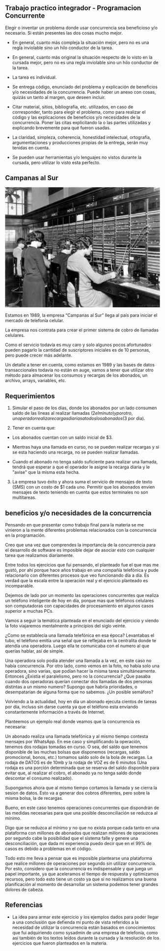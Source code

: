 ## Trabajo practico integrador - Programacion Concurrente

Elegir o inventar un problema donde usar concurrencia sea beneficioso y/o necesario. Si están presentes las dos cosas mucho mejor.

- En general, cuanto más compleja la situación mejor, pero no es una regla inviolable sino un hilo conductor de la tarea.

- En general, cuanto más original la situación respecto de lo visto en la cursada mejor, pero no es una regla inviolable sino un hilo conductor de la tarea.

- La tarea es individual.

- Se entrega código, enunciado del problema y explicación de beneficios y/o necesidades de la concurrencia.
Puede haber un anexo con cosas, quizás un tanto al margen, que deseen incluir.

- Citar material, sitios, bibliografía, etc. utilizados, en caso de corresponder, tanto para elegir el problema, como para realizar el código y las explicaciones de beneficios y/o necesidades de la concurrencia.
Poner las citas explicitando la o las partes utilizadas y explicando brevemente para qué fueron usadas.

- La claridad, simpleza, coherencia, honestidad intelectual, ortografía, argumentaciones y producciones propias de la entrega, serán muy tenidas en cuenta.

- Se pueden usar herramientas y/o lenguajes no vistos durante la cursada, pero utilizar lo visto esta perfecto.


## Campanas al Sur

![Centralita](assets/centralita.jpg)

Estamos en 1989, la empresa “Campanas al Sur” llega al país para iniciar el mercado de telefonía celular.

La empresa nos contrata para crear el primer sistema de cobro de llamadas celulares.

Como el servicio todavía es muy caro y solo algunos pocos afortunados pueden pagarlo la cantidad de suscriptores iniciales es de 10 personas, pero puede crecer más adelante.

Un detalle a tener en cuenta, como estamos en 1989 y las bases de datos transaccionales todavía no están en auge, vamos a tener que utilizar otro método para almacenar los consumos y recargas de los abonados, un archivo, arrays, variables, etc.


## Requerimientos

1. Simular el paso de los días, donde los abonados por un lado consumen saldo de las líneas al realizar llamadas ($2 el minuto) y por otro, un operador realiza recargas diarias a todos los abonados ($3 por dia).

2. Tener en cuenta que:

- Los abonados cuentan con un saldo inicial de $3.

- Mientras haya una llamada en curso, no se pueden realizar recargas y si se esta haciendo una recarga, no se pueden realizar llamadas.

- Cuando el abonado no tenga saldo suficiente para realizar una llamada, tendrá que esperar a que el operador le asigne la recarga diaria y le "avise" que la misma esta hecha.

3. La empresa tuvo éxito y ahora suma el servicio de mensajes de texto (SMS) con un costo de $1 cada uno. Permitir que los abonados envíen mensajes de texto teniendo en cuenta que estos terminales no son multitareas.


## beneficios y/o necesidades de la concurrencia

Pensando en que presentar como trabajo final para la materia se me vinieron a la mente diferentes problemas relacionados con la concurrencia en la programación.

Creo que una vez que comprendes la importancia de la concurrencia para el desarrollo de software es imposible dejar de asociar esto con cualquier tarea que realizamos diariamente.

Entre todos los ejercicios que fui pensando, el planteado fue el que mas me gustó, por ahí porque hace años trabajo en una compañía telefónica y pude relacionarlo con diferentes procesos que veo funcionando día a día. Es verdad que la escala entre la operación real y el ejercicio planteado es incomparable.

Dejemos de lado por un momento las operaciones concurrentes que realiza un teléfono inteligente de hoy en día, porque mas que teléfonos celulares son computadoras con capacidades de procesamiento en algunos casos superior a muchas PCs. 

Vamos a seguir la temática planteada en el enunciado del ejercicio y viendo la foto viajaremos mentalmente a principios del siglo veinte.

¿Como se establecía una llamada telefónica en esa época? 
Levantabas el tubo, el teléfono emitía una señal que se reflejaba en la centralita donde te atendía una operadora. Luego ella te comunicaba con el numero al que querías hablar, así de simple.

Una operadora solo podía atender una llamada a la vez, en este caso no había concurrencia.
Por otro lado, como vemos en la foto, no había solo una operadora, sino varias, que podían hacer la misma tarea simultáneamente. Entonces ¿Existía el paralelismo, pero no la concurrencia?
¿Que pasaba cuando dos operadoras querían conectar dos llamadas de dos personas distintas a un mismo numero? Supongo que habría prioridades, o desempatarían de alguna forma que no sabemos. ¿Un posible semáforo?

Volviendo a la actualidad, hoy en día un abonado ejecuta cientos de tareas por día, incluso sin darse cuenta ya que el teléfono esta enviando constantemente información a través de Internet. 

Planteemos un ejemplo real donde veamos que la concurrencia es necesaria:

Un abonado realiza una llamada telefónica y al mismo tiempo contesta mensajes por WhatsApp. En ese caso y simplificando la operación, tenemos dos rodajas tomadas en curso. O sea, del saldo que tenemos disponible de las muchas bolsas que disponemos (recargas, saldo promocional, bonos, etc.) tomamos saldo solo de la bola de recargas. 
La rodaja de DATOS es de 10mb y la rodaja de VOZ es de 6 minutos (Una rodaja es una porción determinada que se reserva del saldo disponible para evitar que, al realizar el cobro, el abonado ya no tenga saldo donde descontar el consumo realizado).

Supongamos ahora que al mismo tiempo cortamos la llamada y se cierra la sesion de datos. Esto va a generar dos cobros diferentes, pero sobre la misma bolsa, la de recargas.

Bueno, en este caso tenemos operaciones concurrentes que dispondrán de las medidas necesarias para que una posible desconciliación se reduzca al mínimo. 

Digo que se reduzca al mínimo y no que no exista porque cada tanto en una plataforma con millones de abonados que realizan millones de operaciones por segundo cabe la posibilidad que el sistema falle y genere una desconciliación, que dada mi experiencia puedo decir que en el 99% de casos es debido a problemas en el código.

Todo esto me lleva a pensar que es imposible plantearse una plataforma que realice millones de operaciones por segundo sin utilizar concurrencia. Por esto, considero que la concurrencia es indispensable y que juega un papel importante, ya que aceleramos el tiempo de respuesta y optimizamos recursos, pero todo esto tiene un costo ya que si no realizamos una buena planificación al momento de desarrollar un sistema podemos tener grandes dolores de cabeza.

## Referencias
- La idea para armar este ejercicio y los ejemplos dados para poder llegar a una conclusión que defienda mi punto de vista referidos a la necesidad de utilizar la concurrencia están basados en conocimientos que fui adquiriendo como sysadmin de una empresa de telefonía, como así también de los textos leídos durante la cursada y la resolución de los ejercicios que fueron planteados en la materia.
